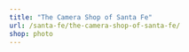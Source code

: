 ```yaml
---
title: "The Camera Shop of Santa Fe"
url: /santa-fe/the-camera-shop-of-santa-fe/
shop: photo
---
```

